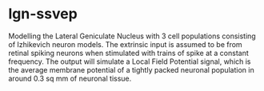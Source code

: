 # lgn-ssvep
Modelling the Lateral Geniculate Nucleus with 3 cell populations consisting of Izhikevich neuron models. The extrinsic input is assumed to be from retinal spiking neurons when stimulated with trains of spike at a constant frequency. The output will simulate a Local Field Potential signal, which is the average membrane potential of a tightly packed neuronal population in around 0.3 sq mm of neuronal tissue.

